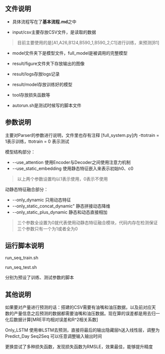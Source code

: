 ## 文件说明

- 具体流程写在了**基本流程.md**之中

- input/csv主要存放CSV文件，是读取的数据

> 目前主要使用的是[A1,A26,B124,B590_1,B590_2,C1]进行训练，来预测[B1]

* model文件夹下是模型文件，full_model是被调用的完整模型

- result/figure文件夹下存放输出的图像

- result/logs存放logs记录

- result/model存放训练好的模型

- tool存放损失函数等

- autorun.sh是测试时候写的脚本文件

## 参数说明
主要对Parser的参数进行说明，文件里也存有注释
[full_system.py]内 -ttotrain = 1表示训练，ttotrain = 0 表示测试

模型结构部分：

- --use_attention 使用Encoder与Decoder之间使用注意力机制
- --use_static_embedding 使用静态特征嵌入来表示初始h0、c0

> 以上两个参数设置均以1表示使用，0表示不使用

动静态特征融合部分：

- --only_dynamic 只用动态特征
- --only_static_concat_dynamic" 静态拼接动态降维
- --only_static_plus_dynamic 静态和动态直接相加

> 三个参数全设置为0就代表使用动静态特征融合模块，代码内存在检测保证三个参数只有一个为1或者全为0

运行脚本说明
------------
run_seq_train.sh

run_seq_test.sh


分别为预设了训练、测试参数的脚本


其他说明
--------
如果要对产量进行预测的话：搭建的CSV需要有油嘴和油压数据，以及前对应天数的产量信息之后预测的数据都需要油嘴和油压数据。现在算的误差都是用去归一化后数据计算[MRE平均相对误差和R^2相关系数]

Only_LSTM 使用单LSTM去预测，直接将最后的输出隐藏层h送入线性层，调整为Predict_Day
Seq2Seq 可以任意调整输入输出时间

更换尝试了多种损失函数，发现损失函数为RMSLE，效果最佳，能够提升精度

